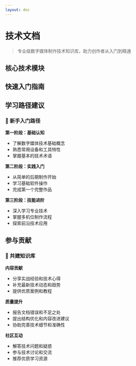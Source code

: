 ```yaml
---
layout: doc
---
```


# 技术文档

> 专业级数字媒体制作技术知识库，助力创作者从入门到精通

## 核心技术模块

<div class="card-grid">

<Card 
  title="多机位制作 / EFP" 
  description="掌握专业现场制作技术，从策划到执行的完整工作流。涵盖设备配置、现场搭建、导播切换等核心技能，助你成为现场制作专家。"
  icon="🎬"
  link="/guide/EFP/"
  linkText="开始学习"
/>

<Card 
  title="数字后期制作" 
  description="构建高效的后期制作工作流，深入学习剪辑艺术、调色科学、音频处理。从基础操作到高级技巧，全面提升后期制作能力。"
  icon="🎞️"
  link="/guide/digital-video-post-production/"
  linkText="立即开始"
/>

<Card 
  title="数字媒体技术" 
  description="探索数字媒体的技术本质，理解信号处理、编码算法、硬件架构。掌握前沿技术如AI、AR/VR，构建扎实的技术基础。"
  icon="💻"
  link="/guide/digital-media-tech/"
  linkText="深入了解"
/>

</div>

## 快速入门指南

<div class="card-grid">

<Card 
  title="前期准备" 
  description="制作策划、团队分工、设备清单 - 成功项目的基石"
  icon="📋"
  link="/guide/EFP/event-planning/"
  linkText="开始准备"
/>

<Card 
  title="现场制作" 
  description="系统搭建、机位设计、导播切换 - 现场执行的核心技能"
  icon="🎥"
  link="/guide/EFP/live-switching/"
  linkText="掌握技巧"
/>

<Card 
  title="后期制作" 
  description="剪辑艺术、调色科学、音频处理 - 内容精雕细琢的艺术"
  icon="✂️"
  link="/guide/digital-video-post-production/basics/workflow-overview"
  linkText="学习技艺"
/>

<Card 
  title="软件教程" 
  description="Premiere Pro、DaVinci Resolve - 专业工具的深度应用"
  icon="🛠️"
  link="/guide/digital-video-post-production/software/premiere-pro"
  linkText="工具精通"
/>

<Card 
  title="技术原理" 
  description="信号处理、色彩科学、编码算法 - 理解技术的本质"
  icon="🔬"
  link="/guide/digital-media-tech/01-principles-of-signal-digitization"
  linkText="深入原理"
/>

<Card 
  title="前沿技术" 
  description="AR/VR、虚拟制片、AIGC - 探索未来媒体技术"
  icon="🚀"
  link="/guide/digital-media-tech/11-ar-vr-technical-architecture"
  linkText="探索未来"
/>

</div>

## 学习路径建议

### 🎯 新手入门路径

**第一阶段：基础认知**
- 了解数字媒体技术基础概念
- 熟悉常用设备和工具特性
- 掌握基本的技术术语

**第二阶段：实践入门**
- 从简单的后期制作开始
- 学习基础软件操作
- 完成第一个完整作品

**第三阶段：技能进阶**
- 深入学习专业技术
- 掌握多机位制作流程
- 探索前沿技术应用

## 参与贡献

### 🤝 共建知识库

**内容贡献**
- 分享实战经验和技术心得
- 补充最新技术动态和趋势
- 提供优质案例和教程

**质量提升**
- 报告文档错误和不足之处
- 提出结构优化和内容改进建议
- 协助完善技术细节和准确性

**社区互动**
- 解答技术问题和疑惑
- 参与技术讨论和交流
- 推荐优质学习资源